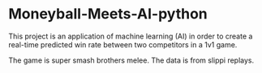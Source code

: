 # Moneyball-Meets-AI-python

This project is an application of machine learning (AI) in order to create a
real-time predicted win rate between two competitors in a 1v1 game.

The game is super smash brothers melee. The data is from slippi replays. 
